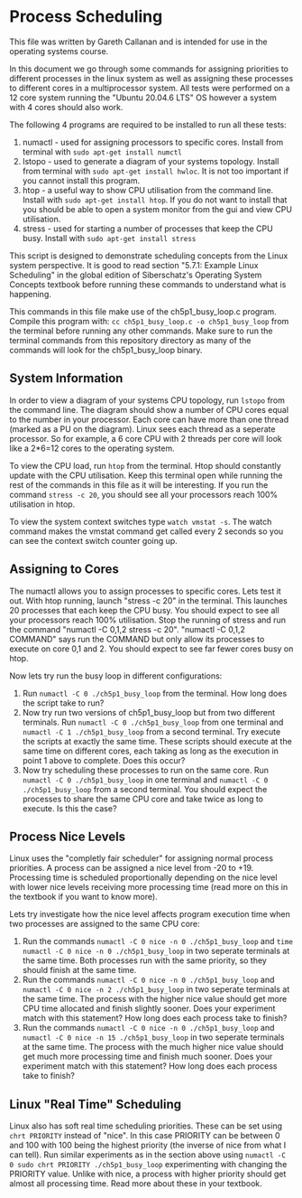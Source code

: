 # Process Scheduling

This file was written by Gareth Callanan and is intended for use in the operating systems course.

In this document we go through some commands for assigning priorities to different processes in the linux system as well as assigning these processes to different cores in a multiprocessor system. All tests were performed on a 12 core system running the "Ubuntu 20.04.6 LTS" OS however a system with 4 cores should also work.

The following 4 programs are required to be installed to run all these tests:
1. numactl - used for assigning processors to specific cores. Install from terminal with `sudo apt-get install numctl`
2. lstopo - used to generate a diagram of your systems topology. Install from terminal with `sudo apt-get install hwloc`. It is not too important if you cannot install this program.
3. htop - a useful way to show CPU utilisation from the command line. Install with `sudo apt-get install htop`. If you do not want to install that you should be able to open a system monitor from the gui and view CPU utilisation.
4. stress - used for starting a number of processes that keep the CPU busy. Install with `sudo apt-get install stress`

This script is designed to demonstrate scheduling concepts from the Linux system perspective. It is good to read section "5.7.1: Example Linux Scheduling" in the global edition of Siberschatz's Operating System Concepts textbook before running these commands to understand what is happening.

This commands in this file make use of the ch5p1_busy_loop.c program. Compile this program with: `cc ch5p1_busy_loop.c -o ch5p1_busy_loop` from the terminal  before running any other commands. Make sure to run the terminal commands from this repository directory as many of the commands will look for the ch5p1_busy_loop binary.

## System Information

In order to view a diagram of your systems CPU topology, run `lstopo` from the command line. The diagram should show a number of CPU cores equal to the number in your processor. Each core can have more than one thread (marked as a PU on the diagram). Linux sees each thread as a seperate processor. So for example, a 6 core CPU with 2 threads per core will look like a 2*6=12 cores to the operating system.

To view the CPU load, run `htop` from the terminal. Htop should constantly update with the CPU utilisation. Keep this terminal open while running the rest of the commands in this file as it will be interesting. If you run the command `stress -c 20`, you should see all your processors reach 100% utilisation in htop.

To view the system context switches type `watch vmstat -s`. The watch command makes the vmstat command get called every 2 seconds so you can see the context switch counter going up.

## Assigning to Cores

The numactl allows you to assign processes to specific cores. Lets test it out. With htop running, launch "stress -c 20" in the terminal. This launches 20 processes that each keep the CPU busy. You should expect to see all your processors reach 100% utilisation. Stop the running of stress and run the command "numactl -C 0,1,2 stress -c 20". "numactl -C 0,1,2 COMMAND" says run the COMMAND but only allow its processes to execute on core 0,1 and 2. You should expect to see far fewer cores busy on htop.

Now lets try run the busy loop in different configurations:
1. Run `numactl -C 0 ./ch5p1_busy_loop` from the terminal. How long does the script take to run?
2. Now try run two versions of ch5p1_busy_loop but from two different terminals. Run `numactl -C 0 ./ch5p1_busy_loop` from one terminal and `numactl -C 1 ./ch5p1_busy_loop` from a second terminal. Try execute the scripts at exactly the same time. These scripts should execute at the same time on different cores, each taking as long as the execution in point 1 above to complete. Does this occur?
3. Now try scheduling these processes to run on the same core. Run `numactl -C 0 ./ch5p1_busy_loop` in one terminal and `numactl -C 0 ./ch5p1_busy_loop` from a second terminal. You should expect the processes to share the same CPU core and take twice as long to execute. Is this the case?

## Process Nice Levels

Linux uses the "completly fair scheduler" for assigning normal process priorities. A process can be assigned a nice level from -20 to +19. Processing time is scheduled proportionally depending on the nice level with lower nice levels receiving more processing time (read more on this in the textbook if you want to know more).

Lets try investigate how the nice level affects program execution time when two processes are assigned to the same CPU core:
1. Run the commands `numactl -C 0 nice -n 0 ./ch5p1_busy_loop` and `time numactl -C 0 nice -n 0 ./ch5p1_busy_loop` in two seperate terminals at the same time. Both processes run with the same priority, so they should finish at the same time. 
2. Run the commands `numactl -C 0 nice -n 0 ./ch5p1_busy_loop` and `numactl -C 0 nice -n 2 ./ch5p1_busy_loop` in two seperate terminals at the same time. The process with the higher nice value should get more CPU time allocated and finish slightly sooner. Does your experiment match with this statement? How long does each process take to finish?
3. Run the commands `numactl -C 0 nice -n 0 ./ch5p1_busy_loop` and `numactl -C 0 nice -n 15 ./ch5p1_busy_loop` in two seperate terminals at the same time. The process with the much higher nice value should get much more processing time and finish much sooner. Does your experiment match with this statement? How long does each process take to finish?

## Linux "Real Time" Scheduling

Linux also has soft real time scheduling priorities. These can be set using `chrt PRIORITY` instead of "nice". In this case PRIORITY can be between 0 and 100 with 100 being the highest priority (the inverse of nice from what I can tell). Run similar experiments as in the section above using `numactl -C 0 sudo chrt PRIORITY ./ch5p1_busy_loop` experimenting with changing the PRIORITY value. Unlike with nice, a process with higher priority should get almost all processing time. Read more about these in your textbook.


